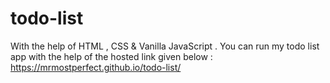 # todo-list
With the help of HTML , CSS &amp; Vanilla JavaScript .
You can run my todo list app with the help of the hosted link given below :
https://mrmostperfect.github.io/todo-list/
